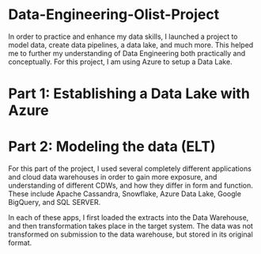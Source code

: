 # Data-Engineering-Olist-Project

In order to practice and enhance my data skills, I launched a project to model data, create data pipelines, a data lake, and much more. This helped me to further my understanding of Data Engineering both practically and conceptually. For this project, I am using Azure to setup a Data Lake. 


# Part 1: Establishing a Data Lake with Azure


# Part 2: Modeling the data (ELT)

For this part of the project, I used several completely different applications and cloud data warehouses in order to gain more exposure, and understanding of different CDWs, and how they differ in form and function. These include Apache Cassandra, Snowflake, Azure Data Lake, Google BigQuery, and SQL SERVER.

In each of these apps, I first loaded the extracts into the Data Warehouse, and then transformation takes place in the target system. The data was not transformed on submission to the data warehouse, but stored in its original format.
